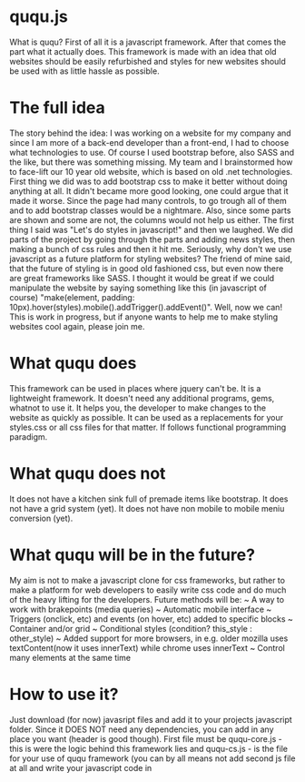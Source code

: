 # ququ.js
What is ququ? First of all it is a javascript framework. After that comes the part what it actually does. This framework is made with an idea that old websites should be easily refurbished and styles for new websites 
should be used with as little hassle as possible.

# The full idea
The story behind the idea: I was working on a website for my company and since I am more of a back-end developer than a front-end, I had to choose what technologies to use. Of course I used bootstrap before, also SASS
and the like, but there was something missing. My team and I brainstormed how to face-lift our 10 year old website, which is based on old .net technologies. First thing we did was to add bootstrap css to make
it better without doing anything at all. It didn't became more good looking, one could argue that it made it worse. Since the page had many controls, to go trough all of them and to add bootstrap classes would be a 
nightmare. Also, since some parts are shown and some are not, the columns would not help us either. The first thing I said was "Let's do styles in javascript!" and then we laughed. We did parts of the project by going
through the parts and adding news styles, then making a bunch of css rules and then it hit me. Seriously, why don't we use javascript as a future platform for styling websites? The friend of mine said, that the future
of styling is in good old fashioned css, but even now there are great frameworks like SASS. I thought it would be great if we could manipulate the website by saying something like this (in javascript
 of course) "make(element, padding: 10px).hover(styles).mobile().addTrigger().addEvent()". Well, now we can! This is work in progress, but if anyone wants to help me to make styling websites cool again, please join me.

# What ququ does
This framework can be used in places where jquery can't be. 
It is a lightweight framework. 
It doesn't need any additional programs, gems, whatnot to use it. 
It helps you, the developer to make changes to the website as quickly as possible.
It can be used as a replacements for your styles.css or all css files for that matter.
If follows functional programming paradigm.

# What ququ does not
It does not have a kitchen sink full of premade items like bootstrap.
It does not have a grid system (yet).
It does not have non mobile to mobile meniu conversion (yet).

# What ququ will be in the future?
My aim is not to make a javascript clone for css frameworks, but rather to make a platform for web developers to easily write css code and do much of the heavy lifting for the developers.
Future methods will be:
~ A way to work with brakepoints (media queries)
~ Automatic mobile interface
~ Triggers (onclick, etc) and events (on hover, etc) added to specific blocks
~ Container and/or grid
~ Conditional styles (condition? this_style : other_style)
~ Added support for more browsers, in e.g. older mozilla uses textContent(now it uses innerText) while chrome uses innerText
~ Control many elements at the same time

# How to use it?
Just download (for now) javasript files and add it to your projects javascript folder. Since it DOES NOT need any dependencies, you can add in any place you want (header is good though). First file must be ququ-core.js - 
this is were the logic behind this framework lies and ququ-cs.js - is the file for your use of ququ framework (you can by all means not add second js file at all and write your javascript code in <script> tags, but 
that would not be great a practice).

# The way of the framework
There are single methods and chained methods. Simple methods are for making 1 step manipulations, in e.g. "make('body', 'color: cyan')" will make all elements in body blue-ish.
Chained methods are called by writing "qq". You can do something like this "qq.make('body', 'color: cyan').dynamic()". This way the elements in body will be blue-ish and the framework will add mobile styles for you, in e.g.
if you don't want to go and write media queries and somehow calculate the distance from other elements, this will be done for you.

# Method list
qq - call chaing methods. qq.make('body', 'color: cyan').dynamic();
make(name, styles) - add styles for some element. make('body', 'color: cyan');